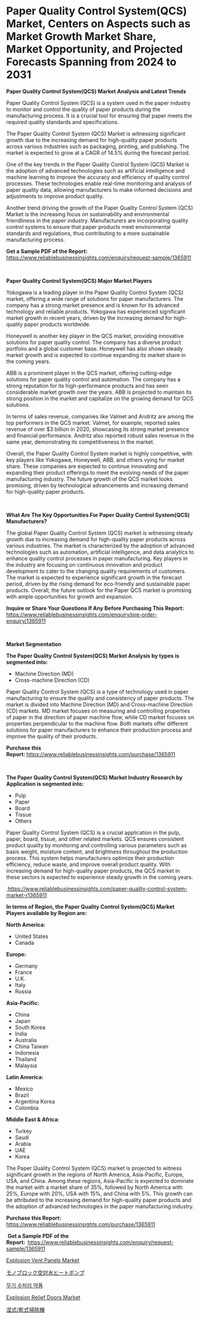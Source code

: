 <p><h1>Paper Quality Control System(QCS) Market, Centers on Aspects such as Market Growth Market Share, Market Opportunity, and Projected Forecasts Spanning from 2024 to 2031</h1></p><p><strong>Paper Quality Control System(QCS) Market Analysis and Latest Trends</strong></p>
<p><p>Paper Quality Control System (QCS) is a system used in the paper industry to monitor and control the quality of paper products during the manufacturing process. It is a crucial tool for ensuring that paper meets the required quality standards and specifications.</p><p>The Paper Quality Control System (QCS) Market is witnessing significant growth due to the increasing demand for high-quality paper products across various industries such as packaging, printing, and publishing. The market is expected to grow at a CAGR of 14.5% during the forecast period.</p><p>One of the key trends in the Paper Quality Control System (QCS) Market is the adoption of advanced technologies such as artificial intelligence and machine learning to improve the accuracy and efficiency of quality control processes. These technologies enable real-time monitoring and analysis of paper quality data, allowing manufacturers to make informed decisions and adjustments to improve product quality.</p><p>Another trend driving the growth of the Paper Quality Control System (QCS) Market is the increasing focus on sustainability and environmental friendliness in the paper industry. Manufacturers are incorporating quality control systems to ensure that paper products meet environmental standards and regulations, thus contributing to a more sustainable manufacturing process.</p></p>
<p><strong>Get a Sample PDF of the Report:&nbsp;</strong> <a href="https://www.reliablebusinessinsights.com/enquiry/request-sample/1365911">https://www.reliablebusinessinsights.com/enquiry/request-sample/1365911</a></p>
<p>&nbsp;</p>
<p><strong>Paper Quality Control System(QCS) Major Market Players</strong></p>
<p><p>Yokogawa is a leading player in the Paper Quality Control System (QCS) market, offering a wide range of solutions for paper manufacturers. The company has a strong market presence and is known for its advanced technology and reliable products. Yokogawa has experienced significant market growth in recent years, driven by the increasing demand for high-quality paper products worldwide.</p><p>Honeywell is another key player in the QCS market, providing innovative solutions for paper quality control. The company has a diverse product portfolio and a global customer base. Honeywell has also shown steady market growth and is expected to continue expanding its market share in the coming years.</p><p>ABB is a prominent player in the QCS market, offering cutting-edge solutions for paper quality control and automation. The company has a strong reputation for its high-performance products and has seen considerable market growth over the years. ABB is projected to maintain its strong position in the market and capitalize on the growing demand for QCS solutions.</p><p>In terms of sales revenue, companies like Valmet and Andritz are among the top performers in the QCS market. Valmet, for example, reported sales revenue of over $3 billion in 2020, showcasing its strong market presence and financial performance. Andritz also reported robust sales revenue in the same year, demonstrating its competitiveness in the market.</p><p>Overall, the Paper Quality Control System market is highly competitive, with key players like Yokogawa, Honeywell, ABB, and others vying for market share. These companies are expected to continue innovating and expanding their product offerings to meet the evolving needs of the paper manufacturing industry. The future growth of the QCS market looks promising, driven by technological advancements and increasing demand for high-quality paper products.</p></p>
<p>&nbsp;</p>
<p><strong>What Are The Key Opportunities For Paper Quality Control System(QCS) Manufacturers?</strong></p>
<p><p>The global Paper Quality Control System (QCS) market is witnessing steady growth due to increasing demand for high-quality paper products across various industries. The market is characterized by the adoption of advanced technologies such as automation, artificial intelligence, and data analytics to enhance quality control processes in paper manufacturing. Key players in the industry are focusing on continuous innovation and product development to cater to the changing quality requirements of customers. The market is expected to experience significant growth in the forecast period, driven by the rising demand for eco-friendly and sustainable paper products. Overall, the future outlook for the Paper QCS market is promising with ample opportunities for growth and expansion.</p></p>
<p><strong>Inquire or Share Your Questions If Any Before Purchasing This Report:</strong> <a href="https://www.reliablebusinessinsights.com/enquiry/pre-order-enquiry/1365911">https://www.reliablebusinessinsights.com/enquiry/pre-order-enquiry/1365911</a></p>
<p>&nbsp;</p>
<p><strong>Market Segmentation</strong></p>
<p><strong>The Paper Quality Control System(QCS) Market Analysis by types is segmented into:</strong></p>
<p><ul><li>Machine Direction (MD)</li><li>Cross-machine Direction (CD)</li></ul></p>
<p><p>Paper Quality Control System (QCS) is a type of technology used in paper manufacturing to ensure the quality and consistency of paper products. The market is divided into Machine Direction (MD) and Cross-machine Direction (CD) markets. MD market focuses on measuring and controlling properties of paper in the direction of paper machine flow, while CD market focuses on properties perpendicular to the machine flow. Both markets offer different solutions for paper manufacturers to enhance their production process and improve the quality of their products.</p></p>
<p><strong>Purchase this Report:&nbsp;</strong><a href="https://www.reliablebusinessinsights.com/purchase/1365911">https://www.reliablebusinessinsights.com/purchase/1365911</a></p>
<p>&nbsp;</p>
<p><strong>The Paper Quality Control System(QCS) Market Industry Research by Application is segmented into:</strong></p>
<p><ul><li>Pulp</li><li>Paper</li><li>Board</li><li>Tissue</li><li>Others</li></ul></p>
<p><p>Paper Quality Control System (QCS) is a crucial application in the pulp, paper, board, tissue, and other related markets. QCS ensures consistent product quality by monitoring and controlling various parameters such as basis weight, moisture content, and brightness throughout the production process. This system helps manufacturers optimize their production efficiency, reduce waste, and improve overall product quality. With increasing demand for high-quality paper products, the QCS market in these sectors is expected to experience steady growth in the coming years.</p></p>
<p><a href="https://www.reliablebusinessinsights.com/paper-quality-control-system-market-r1365911">&nbsp;https://www.reliablebusinessinsights.com/paper-quality-control-system-market-r1365911</a></p>
<p><strong>In terms of Region, the Paper Quality Control System(QCS) Market Players available by Region are:</strong></p>
<p>
    <p> <strong> North America: </strong>
        <ul>
            <li>United States</li>
            <li>Canada</li>
        </ul>
        </p> 
    <p> <strong> Europe: </strong>
        <ul>
            <li>Germany</li>
            <li>France</li>
            <li>U.K.</li>
            <li>Italy</li>
            <li>Russia</li>
        </ul>
        </p> 
    <p> <strong> Asia-Pacific: </strong>
        <ul>
            <li>China</li>
            <li>Japan</li>
            <li>South Korea</li>
            <li>India</li>
            <li>Australia</li>
            <li>China Taiwan</li>
            <li>Indonesia</li>
            <li>Thailand</li>
            <li>Malaysia</li>
        </ul>
        </p> 
    <p> <strong> Latin America: </strong>
        <ul>
            <li>Mexico</li>
            <li>Brazil</li>
            <li>Argentina Korea</li>
            <li>Colombia</li>
        </ul>
        </p> 
    <p> <strong> Middle East & Africa: </strong>
        <ul>
            <li>Turkey</li>
            <li>Saudi</li>
            <li>Arabia</li>
            <li>UAE</li>
            <li>Korea</li>
        </ul>
    </p>
    </p>
<p><p>The Paper Quality Control System (QCS) market is projected to witness significant growth in the regions of North America, Asia-Pacific, Europe, USA, and China. Among these regions, Asia-Pacific is expected to dominate the market with a market share of 35%, followed by North America with 25%, Europe with 20%, USA with 15%, and China with 5%. This growth can be attributed to the increasing demand for high-quality paper products and the adoption of advanced technologies in the paper manufacturing industry.</p></p>
<p><strong>Purchase this Report: </strong><a href="https://www.reliablebusinessinsights.com/purchase/1365911">https://www.reliablebusinessinsights.com/purchase/1365911</a></p>
<p>&nbsp;<strong>Get a Sample PDF of the Report:&nbsp;&nbsp;</strong><a href="https://www.reliablebusinessinsights.com/enquiry/request-sample/1365911">https://www.reliablebusinessinsights.com/enquiry/request-sample/1365911</a></p>
<p><strong></strong></p>
<p><p><a href="https://github.com/wusalecollins540tpqoz/Market-Research-Report-List-3/blob/main/explosion-vent-panels-market.md">Explosion Vent Panels Market</a></p><p><a href="https://github.com/LuzHills1972/Market-Research-Report-List-1/blob/main/1011121161759.md">モノブロック空対水ヒートポンプ</a></p><p><a href="https://github.com/novabrown3/Market-Research-Report-List-2/blob/main/5622240174142.md">무기 수처리 약품</a></p><p><a href="https://github.com/pjcfca/Market-Research-Report-List-3/blob/main/explosion-relief-doors-market.md">Explosion Relief Doors Market</a></p><p><a href="https://github.com/kegley4963/Market-Research-Report-List-2/blob/main/6153959161758.md">湿式/乾式掃除機</a></p></p>